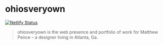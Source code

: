 # ohiosveryown

[![Netlify Status](https://api.netlify.com/api/v1/badges/df9b4aeb-4e66-4b84-ba69-08c0f7110664/deploy-status)](https://app.netlify.com/sites/ohiosveryown/deploys)

> ohiosveryown is the web presence and portfolio of work for Matthew Pence – a designer living in Atlanta, Ga.
